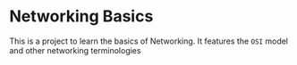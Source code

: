 # Networking Basics

This is a project to learn the basics of Networking. It features the ```OSI``` model  and other networking terminologies
